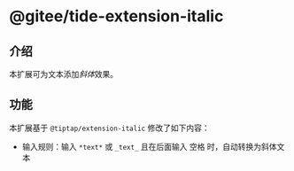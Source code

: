 # @gitee/tide-extension-italic

## 介绍

本扩展可为文本添加*斜体*效果。

## 功能

本扩展基于 `@tiptap/extension-italic` 修改了如下内容：

- 输入规则：输入 `*text*` 或 `_text_` 且在后面输入 <kbd>空格</kbd> 时，自动转换为斜体文本
